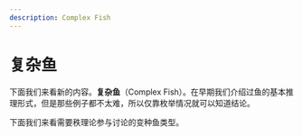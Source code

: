 ```yaml
---
description: Complex Fish
---
```


# 复杂鱼

下面我们来看新的内容。**复杂鱼**（Complex Fish）。在早期我们介绍过鱼的基本推理形式，但是那些例子都不太难，所以仅靠枚举情况就可以知道结论。

下面我们来看需要秩理论参与讨论的变种鱼类型。
